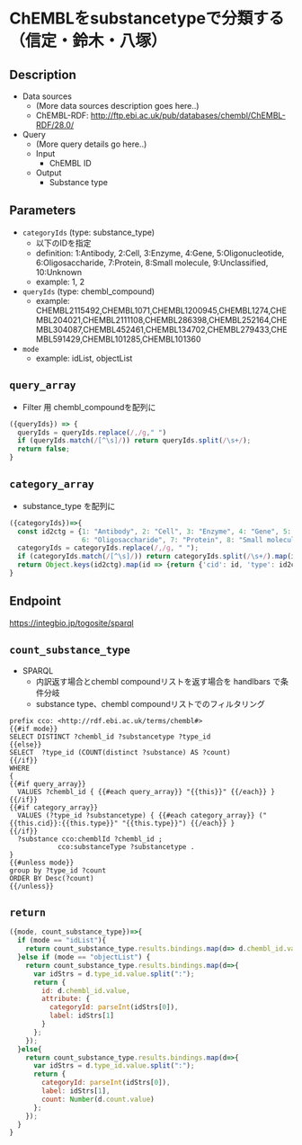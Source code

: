 # ChEMBLをsubstancetypeで分類する（信定・鈴木・八塚）

## Description

- Data sources
    - (More data sources description goes here..)
    - ChEMBL-RDF: http://ftp.ebi.ac.uk/pub/databases/chembl/ChEMBL-RDF/28.0/
- Query
    - (More query details go here..)
    -  Input
        - ChEMBL ID
    - Output
        - Substance type

## Parameters

* `categoryIds` (type: substance_type)
  * 以下のIDを指定
  * definition: 1:Antibody, 2:Cell, 3:Enzyme, 4:Gene, 5:Oligonucleotide, 6:Oligosaccharide, 7:Protein, 8:Small molecule, 9:Unclassified, 10:Unknown
  * example: 1, 2
* `queryIds` (type: chembl_compound)
  * example: CHEMBL2115492,CHEMBL1071,CHEMBL1200945,CHEMBL1274,CHEMBL204021,CHEMBL2111108,CHEMBL286398,CHEMBL252164,CHEMBL304087,CHEMBL452461,CHEMBL134702,CHEMBL279433,CHEMBL591429,CHEMBL101285,CHEMBL101360
* `mode`
  * example: idList, objectList

## `query_array`
- Filter 用 chembl_compoundを配列に
```javascript
({queryIds}) => {
  queryIds = queryIds.replace(/,/g," ")
  if (queryIds.match(/[^\s]/)) return queryIds.split(/\s+/);
  return false;
}
```

## `category_array`
- substance_type を配列に
```javascript
({categoryIds})=>{
  const id2ctg = {1: "Antibody", 2: "Cell", 3: "Enzyme", 4: "Gene", 5: "Oligonucleotide",
                  6: "Oligosaccharide", 7: "Protein", 8: "Small molecule", 9: "Unclassified", 10: "Unknown"}
  categoryIds = categoryIds.replace(/,/g, " ");
  if (categoryIds.match(/[^\s]/)) return categoryIds.split(/\s+/).map(id => {return {'cid': id, 'type': id2ctg[parseInt(id)]}});
  return Object.keys(id2ctg).map(id => {return {'cid': id, 'type': id2ctg[parseInt(id)]}});
}
```

## Endpoint

https://integbio.jp/togosite/sparql

## `count_substance_type`
- SPARQL
  - 内訳返す場合とchembl compoundリストを返す場合を handlbars で条件分岐
  - substance type、chembl compoundリストでのフィルタリング

```sparql
prefix cco: <http://rdf.ebi.ac.uk/terms/chembl#>
{{#if mode}}
SELECT DISTINCT ?chembl_id ?substancetype ?type_id
{{else}}
SELECT  ?type_id (COUNT(distinct ?substance) AS ?count)
{{/if}}
WHERE 
{
{{#if query_array}}
  VALUES ?chembl_id { {{#each query_array}} "{{this}}" {{/each}} }
{{/if}}
{{#if category_array}}
  VALUES (?type_id ?substancetype) { {{#each category_array}} ("{{this.cid}}:{{this.type}}" "{{this.type}}") {{/each}} }
{{/if}}
  ?substance cco:chemblId ?chembl_id ;
            cco:substanceType ?substancetype .
}
{{#unless mode}}
group by ?type_id ?count
ORDER BY Desc(?count)
{{/unless}}
```

## `return`

```javascript
({mode, count_substance_type})=>{
  if (mode == "idList"){
    return count_substance_type.results.bindings.map(d=> d.chembl_id.value);
  }else if (mode == "objectList") {
    return count_substance_type.results.bindings.map(d=>{
      var idStrs = d.type_id.value.split(":");
      return {
        id: d.chembl_id.value,
        attribute: {
          categoryId: parseInt(idStrs[0]),
          label: idStrs[1]
        }
      };
    });
  }else{
    return count_substance_type.results.bindings.map(d=>{
      var idStrs = d.type_id.value.split(":");
      return {
        categoryId: parseInt(idStrs[0]),
        label: idStrs[1],
        count: Number(d.count.value)
      };
    }); 
  }
}
```